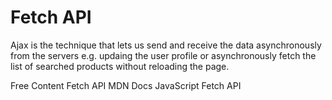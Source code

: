 # Fetch API

Ajax is the technique that lets us send and receive the data asynchronously from the servers e.g. updaing the user profile or asynchronously fetch the list of searched products without reloading the page.

<ResourceGroupTitle>Free Content</ResourceGroupTitle>
<BadgeLink badgeText='Read' colorScheme="yellow" href='https://developer.mozilla.org/en-US/docs/Web/API/Fetch_API'>Fetch API MDN Docs</BadgeLink>
<BadgeLink badgeText='Watch' href='https://www.youtube.com/watch?v=-ZI0ea5O2oA'>JavaScript Fetch API</BadgeLink>
